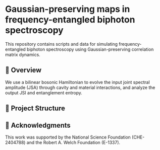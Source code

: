 # Gaussian-preserving maps in frequency-entangled biphoton spectroscopy

This repository contains scripts and data for simulating frequency-entangled biphoton spectroscopy using Gaussian-preserving correlation matrix dynamics.

## 🧠 Overview

We use a bilinear bosonic Hamiltonian to evolve the input joint spectral amplitude (JSA) through cavity and material interactions, and analyze the output JSI and entanglement entropy.

## 📁 Project Structure

## 🙌 Acknowledgments

This work was supported by the National Science Foundation (CHE-2404788) and the Robert A. Welch Foundation (E-1337).